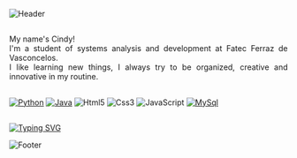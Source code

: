 ![Header](https://github.com/CindySCoimbra/CindySCoimbra/assets/142323219/15b2468c-8f27-4ffa-8857-37b3b332a4df)

##
<!--ABOUT ME -->
<div>
  <p align="justify" > My name's Cindy!<br> I'm a student of systems analysis and development at Fatec Ferraz de Vasconcelos.<br> I like learning new things, I always try to be organized, creative and innovative in my routine.  </p>
</div>

##
<!--LANGUAGES -->
[![Python](https://img.shields.io/badge/Python-340634?style=for-the-badge&logo=python&logoColor=white)](https://www.python.org/)
[![Java](https://img.shields.io/badge/Java-670442?style=for-the-badge&logo=openjdk&logoColor=white)](https://www.java.com/pt-BR/)
![Html5](https://img.shields.io/badge/HTML5-980f42?style=for-the-badge&logo=html5&logoColor=white)
![Css3](https://img.shields.io/badge/CSS3-ae203c?style=for-the-badge&logo=css3&logoColor=white)
![JavaScript](https://img.shields.io/badge/JavaScript-c13433?style=for-the-badge&logo=javascript&logoColor=white)
[![MySql](https://img.shields.io/badge/MySQL-d04b26?style=for-the-badge&logo=mysql&logoColor=white)](https://www.mysql.com/)


##

[![Typing SVG](https://readme-typing-svg.herokuapp.com?font=Teko&weight=300&size=45&pause=700&color=ae203c&background=05020700&center=true&vCenter=true&random=false&width=1000&lines=I'm+an+Analyst;I'm+Creative;I'm+Programmer;I'm+dreamer)](https://git.io/typing-svg)


![Footer](https://github.com/CindySCoimbra/CindySCoimbra/assets/142323219/13febe22-f0b7-466a-94ff-5aa696d4fdb5)


<!---
CindySCoimbra/CindySCoimbra is a ✨ special ✨ repository because its `README.md` (this file) appears on your GitHub profile.
You can click the Preview link to take a look at your changes.
--->
